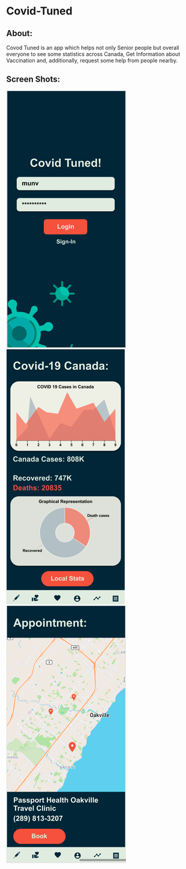 # Covid-Tuned
## About:
Covod Tuned is an app which helps not only Senior people but overall everyone to see some statistics across Canada, Get Information about Vaccination and, additionally, request some help from people nearby.

## Screen Shots:
![Alt text](https://raw.githubusercontent.com/l11ul1/Covid-Tuned/main/Screenshot%20from%202021-03-07%2014-28-51.png "Optional title")
![Alt text](https://raw.githubusercontent.com/l11ul1/Covid-Tuned/main/Screenshot%20from%202021-03-07%2014-29-08.png "Optional title")
![Alt text](https://github.com/l11ul1/Covid-Tuned/blob/main/Screenshot%20from%202021-03-07%2014-29-29.png?raw=true "Optional title")
